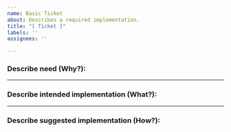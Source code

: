 ```yaml
---
name: Basic Ticket
about: Describes a required implementation.
title: "[ Ticket ]"
labels: ''
assignees: ''

---
```


### Describe need (Why?):

__________
### Describe intended implementation (What?):


__________
### Describe suggested implementation (How?):
